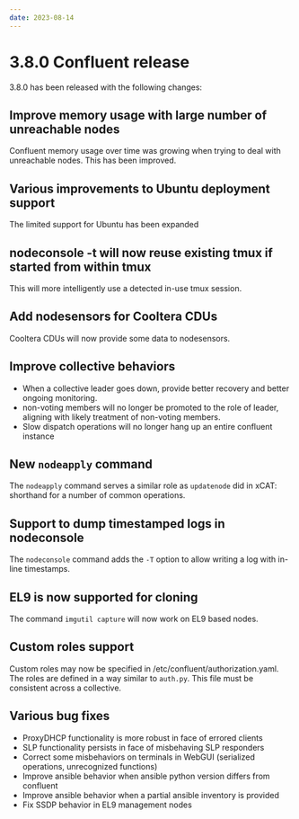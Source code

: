 ```yaml
---
date: 2023-08-14
---
```


# 3.8.0 Confluent release

3.8.0 has been released with the following changes:
<!-- more -->

## Improve memory usage with large number of unreachable nodes

Confluent memory usage over time was growing when trying to deal with unreachable nodes.  This has been improved.

## Various improvements to Ubuntu deployment support

The limited support for Ubuntu has been expanded

## nodeconsole -t will now reuse existing tmux if started from within tmux

This will more intelligently use a detected in-use tmux session.

## Add nodesensors for Cooltera CDUs

Cooltera CDUs will now provide some data to nodesensors.

## Improve collective behaviors

* When a collective leader goes down, provide better recovery and better
ongoing monitoring. 
* non-voting members will no longer be promoted
to the role of leader, aligning with likely treatment of non-voting members.
* Slow dispatch operations will no longer hang up an entire confluent instance

## New `nodeapply` command

The `nodeapply` command serves a similar role as `updatenode` did in xCAT: shorthand for a number of common operations.

## Support to dump timestamped logs in nodeconsole

The `nodeconsole` command adds the `-T` option to allow writing a log with
in-line timestamps.

## EL9 is now supported for cloning

The command `imgutil capture` will now work on EL9 based nodes.

## Custom roles support

Custom roles may now be specified in /etc/confluent/authorization.yaml.
The roles are defined in a way similar to `auth.py`.  This file must be consistent across a collective.

## Various bug fixes

* ProxyDHCP functionality is more robust in face of errored clients
* SLP functionality persists in face of misbehaving SLP responders
* Correct some misbehaviors on terminals in WebGUI (serialized operations, unrecognized functions)
* Improve ansible behavior when ansible python version differs from confluent
* Improve ansible behavior when a partial ansible inventory is provided
* Fix SSDP behavior in EL9 management nodes

